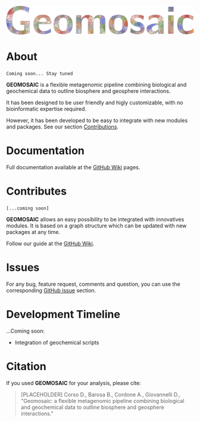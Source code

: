 ![Geomosaic](images/geomosaic_logo_multicolor_300dpi.png)

# About

`Coming soon... Stay tuned`

__GEOMOSAIC__ is a flexible metagenomic pipeline combining biological and geochemical data to outline biosphere and geosphere interactions.

It has been designed to be user friendly and higly customizable, with no bioinformatic expertise required.

However, it has been developed to be easy to integrate with new modules and packages. See our section [Contributions](#contributes).


# Documentation

Full documentation available at the [GitHub Wiki](https://github.com/giovannellilab/Geomosaic/wiki/Documentation) pages.

# Contributes
`[...coming soon]`

__GEOMOSAIC__ allows an easy possibility to be integrated with innovatives modules. It is based on a graph structure which can be updated with new packages at any time.

Follow our guide at the [GitHub Wiki](https://github.com/giovannellilab/Geomosaic/wiki).

# Issues

For any bug, feature request, comments and question, you can use the corresponding [GitHub issue]() section.

# Development Timeline
...Coming soon:
- Integration of geochemical scripts


# Citation

If you used __GEOMOSAIC__ for your analysis, please cite:

>[PLACEHOLDER] Corso D., Barosa B., Cordone A., Giovannelli D., "Geomosaic: a flexible metagenomic pipeline combining biological and geochemical data to outline biosphere and geosphere interactions." 
